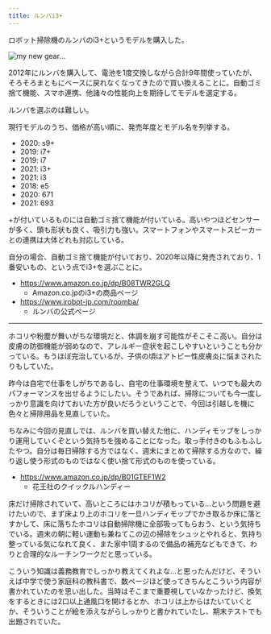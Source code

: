 ```yaml
---
title: ルンバi3+
---
```


ロボット掃除機のルンバのi3+というモデルを購入した。

![](https://i.imgur.com/8J5KeNXh.jpg "my new gear...")

2012年にルンバを購入して、電池を1度交換しながら合計9年間使っていたが、そろそろまともにベースに戻れなくなってきたので買い換えることに。自動ゴミ捨て機能、スマホ連携、他諸々の性能向上を期待してモデルを選定する。

ルンバを選ぶのは難しい。

現行モデルのうち、価格が高い順に、発売年度とモデル名を列挙する。

- 2020: s9+
- 2019: i7+
- 2019: i7
- 2021: i3+
- 2021: i3
- 2018: e5
- 2020: 671
- 2021: 693

+が付いているものには自動ゴミ捨て機能が付いている。高いやつほどセンサーが多く、頭も形状も良く、吸引力も強い。スマートフォンやスマートスピーカーとの連携は大体どれも対応している。

自分の場合、自動ゴミ捨て機能が付いており、2020年以降に発売されており、1番安いもの、という点でi3+を選ぶことに。

- https://www.amazon.co.jp/dp/B08TWR2GLQ
    - Amazon.co.jpのi3+の商品ページ
- https://www.irobot-jp.com/roomba/
    - ルンバの公式ページ

---

ホコリや粉塵が舞いがちな環境だと、体調を崩す可能性がそこそこ高い。自分は皮膚の防御機能が弱めなので、アレルギー症状を起こしやすいということも分かっている。もうほぼ完治しているが、子供の頃はアトピー性皮膚炎に悩まされたりもしていた。

昨今は自宅で仕事をしがちであるし、自宅の仕事環境を整えて、いつでも最大のパフォーマンスを出せるようにしたい。そうであれば、掃除についても今一度しっかり意識を向けておいた方が良いだろうということで、今回は引越しを機に色々と掃除用品を見直していた。

ちなみに今回の見直しでは、ルンバを買い替えた他に、ハンディモップをしっかり運用していくぞという気持ちを強めることになった。取っ手付きのもふもふしたやつ。自分は毎日掃除する方ではなく、週末にまとめて掃除する方なので、繰り返し使う形式のものではなく使い捨て形式のものを使っている。

- https://www.amazon.co.jp/dp/B01GTEF1W2
    - 花王社のクイックルハンディー

床だけ掃除されていて、高いところにはホコリが積もっている…という問題を避けたいので、まず床より上のホコリを一旦ハンディモップでかき取るか床に落とすかして、床に落ちたホコリは自動掃除機に全部吸ってもらおう、という気持ちでいる。週末の朝に軽い運動も兼ねてこの辺の掃除をシュッとやれると、気持ち整っている気になれて良く、また家中1周するので備品の補充などもできて、わりと合理的なルーチンワークだと思っている。

こういう知識は義務教育でしっかり教えてくれよな…と思ったんだけど、そういえば中学で使う家庭科の教科書で、数ページほど使ってきちんとこういう内容が書かれていたのを思い出した。当時はそこまで重要視していなかったけど、換気をするときには2口以上通風口を開けるとか、ホコリは上からはたいていくとか、そういうことが絵を添えながらしっかりと書かれていたし、期末テストでも出題されていた。

